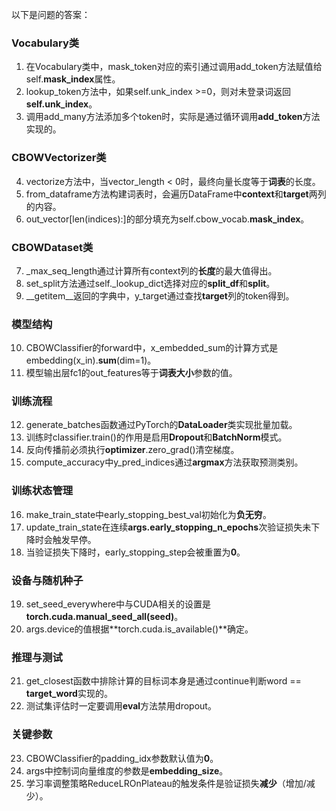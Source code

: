 以下是问题的答案：

### Vocabulary类
1. 在Vocabulary类中，mask_token对应的索引通过调用add_token方法赋值给self.**mask_index**属性。
2. lookup_token方法中，如果self.unk_index >=0，则对未登录词返回**self.unk_index**。
3. 调用add_many方法添加多个token时，实际是通过循环调用**add_token**方法实现的。

### CBOWVectorizer类
4. vectorize方法中，当vector_length < 0时，最终向量长度等于**词表**的长度。
5. from_dataframe方法构建词表时，会遍历DataFrame中**context**和**target**两列的内容。
6. out_vector[len(indices):]的部分填充为self.cbow_vocab.**mask_index**。

### CBOWDataset类
7. _max_seq_length通过计算所有context列的**长度**的最大值得出。
8. set_split方法通过self._lookup_dict选择对应的**split_df**和**split**。
9. __getitem__返回的字典中，y_target通过查找**target**列的token得到。

### 模型结构
10. CBOWClassifier的forward中，x_embedded_sum的计算方式是embedding(x_in).**sum**(dim=1)。
11. 模型输出层fc1的out_features等于**词表大小**参数的值。

### 训练流程
12. generate_batches函数通过PyTorch的**DataLoader**类实现批量加载。
13. 训练时classifier.train()的作用是启用**Dropout**和**BatchNorm**模式。
14. 反向传播前必须执行**optimizer**.zero_grad()清空梯度。
15. compute_accuracy中y_pred_indices通过**argmax**方法获取预测类别。

### 训练状态管理
16. make_train_state中early_stopping_best_val初始化为**负无穷**。
17. update_train_state在连续**args.early_stopping_n_epochs**次验证损失未下降时会触发早停。
18. 当验证损失下降时，early_stopping_step会被重置为**0**。

### 设备与随机种子
19. set_seed_everywhere中与CUDA相关的设置是**torch.cuda.manual_seed_all(seed)**。
20. args.device的值根据**torch.cuda.is_available()**确定。

### 推理与测试
21. get_closest函数中排除计算的目标词本身是通过continue判断word == **target_word**实现的。
22. 测试集评估时一定要调用**eval**方法禁用dropout。

### 关键参数
23. CBOWClassifier的padding_idx参数默认值为**0**。
24. args中控制词向量维度的参数是**embedding_size**。
25. 学习率调整策略ReduceLROnPlateau的触发条件是验证损失**减少**（增加/减少）。

